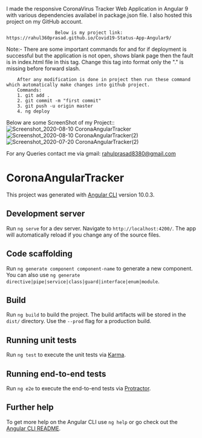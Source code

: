 I made the responsive CoronaVirus Tracker Web Application in Angular 9 with various dependencies availabel in package.json file.
I also hosted this project on my GitHub account.

                      Below is my project link:
    https://rahul360prasad.github.io/Covid19-Status-App-Angular9/

Note:- 
There are some important commands for and for if deployment is successful but the application is not open,      shows blank page then the fault is in index.html file <base href="/"> in this tag.
        Change this tag into <base href="./"> format only the "." is missing before forward slash.

        After any modification is done in project then run these command which automatically make changes into github project.
        Commands:
        1. git add .
        2. git commit -m "first commit"
        3. git push -u origin master
        4. ng deploy

Below are some ScreenShot of my Project::
![Screenshot_2020-08-10 CoronaAngularTracker](https://user-images.githubusercontent.com/65440053/89759129-1a41df00-db07-11ea-8fec-f6c2cad85af4.png)
![Screenshot_2020-08-10 CoronaAngularTracker(2)](https://user-images.githubusercontent.com/65440053/89762135-70b21c00-db0d-11ea-91e1-8cbdc0dba9a8.png)
![Screenshot_2020-07-20 CoronaAngularTracker(2)](https://user-images.githubusercontent.com/65440053/87959779-0b9c7500-cad1-11ea-9e8a-c72bc7f62880.png)

For any Queries contact me via gmail: rahulprasad8380@gmail.com

# CoronaAngularTracker

This project was generated with [Angular CLI](https://github.com/angular/angular-cli) version 10.0.3.

## Development server

Run `ng serve` for a dev server. Navigate to `http://localhost:4200/`. The app will automatically reload if you change any of the source files.

## Code scaffolding

Run `ng generate component component-name` to generate a new component. You can also use `ng generate directive|pipe|service|class|guard|interface|enum|module`.

## Build

Run `ng build` to build the project. The build artifacts will be stored in the `dist/` directory. Use the `--prod` flag for a production build.

## Running unit tests

Run `ng test` to execute the unit tests via [Karma](https://karma-runner.github.io).

## Running end-to-end tests

Run `ng e2e` to execute the end-to-end tests via [Protractor](http://www.protractortest.org/).

## Further help

To get more help on the Angular CLI use `ng help` or go check out the [Angular CLI README](https://github.com/angular/angular-cli/blob/master/README.md).
